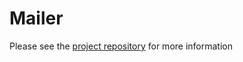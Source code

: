 # Mailer

Please see the [project repository](https://github.com/vert-x/mod-mailer) for more information




